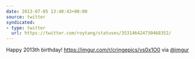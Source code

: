 ```yaml
---
date: 2013-07-05 13:40:43+00:00
source: twitter
syndicated:
- type: twitter
  url: https://twitter.com/roytang/statuses/353146424730468352/
---
```


Happy 2013th birthday! https://imgur.com/r/cringepics/vs0x1O0 via [@imgur](https://twitter.com/imgur/)